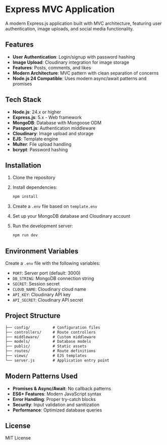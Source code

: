 # Express MVC Application

A modern Express.js application built with MVC architecture, featuring user authentication, image uploads, and social media functionality.

## Features

- **User Authentication**: Login/signup with password hashing
- **Image Upload**: Cloudinary integration for image storage
- **Features**: Posts, comments, and likes
- **Modern Architecture**: MVC pattern with clean separation of concerns
- **Node.js 24 Compatible**: Uses modern async/await patterns and promises

## Tech Stack

- **Node.js**: 24.x or higher
- **Express.js**: 5.x - Web framework
- **MongoDB**: Database with Mongoose ODM
- **Passport.js**: Authentication middleware
- **Cloudinary**: Image upload and storage
- **EJS**: Template engine
- **Multer**: File upload handling
- **bcrypt**: Password hashing

## Installation

1. Clone the repository
2. Install dependencies:

   ```bash
   npm install
   ```

3. Create a `.env` file based on `template.env`
4. Set up your MongoDB database and Cloudinary account
5. Run the development server:

   ```bash
   npm run dev
   ```

## Environment Variables

Create a `.env` file with the following variables:

- `PORT`: Server port (default: 3000)
- `DB_STRING`: MongoDB connection string
- `SECRET`: Session secret
- `CLOUD_NAME`: Cloudinary cloud name
- `API_KEY`: Cloudinary API key
- `API_SECRET`: Cloudinary API secret

## Project Structure

```markdown
├── config/          # Configuration files
├── controllers/     # Route controllers
├── middleware/      # Custom middleware
├── models/          # Database models
├── public/          # Static assets
├── routes/          # Route definitions
├── views/           # EJS templates
└── server.js        # Application entry point
```

## Modern Patterns Used

- **Promises & Async/Await**: No callback patterns
- **ES6+ Features**: Modern JavaScript syntax
- **Error Handling**: Proper try-catch blocks
- **Security**: Input validation and sanitization
- **Performance**: Optimized database queries

## License

MIT License
